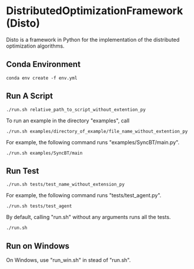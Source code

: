 # DistributedOptimizationFramework (Disto)
Disto is a framework in Python for the implementation of the distributed optimization algorithms.

## Conda Environment

    conda env create -f env.yml

## Run A Script

    ./run.sh relative_path_to_script_without_extention_py

To run an example in the directory "examples", call

    ./run.sh examples/directory_of_example/file_name_without_extention_py

For example, the following command runs "examples/SyncBT/main.py".

    ./run.sh examples/SyncBT/main


## Run Test

    ./run.sh tests/test_name_without_extension_py

For example, the following command runs "tests/test_agent.py".

    ./run.sh tests/test_agent

By default, calling "run.sh" without any arguments runs all the tests.

    ./run.sh

## Run on Windows
On Windows, use "run_win.sh" in stead of "run.sh".
